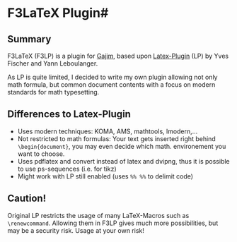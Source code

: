 # F3LaTeX Plugin#

## Summary ##

F3LaTeX (F3LP) is a plugin for [Gajim][1], based upon [Latex-Plugin][2] (LP) by Yves Fischer and Yann Leboulanger.

As LP is quite limited, I decided to write my own plugin allowing not only math formula, but common document contents with a focus on modern standards for math typesetting.

## Differences to Latex-Plugin ##

* Uses modern techniques: KOMA, AMS, mathtools, lmodern,…
* Not restricted to math formulas: Your text gets inserted right behind `\begin{document}`, you may even decide which math. environement you want to choose.
* Uses pdflatex and convert instead of latex and dvipng, thus it is possible to use ps-sequences (i.e. for tikz)
* Might work with LP still enabled (uses `%% %%` to delimit code)

## Caution! ##

Original LP restricts the usage of many LaTeX-Macros such as `\renewcommand`. Allowing them in F3LP gives much more possibilities, but may be a security risk. Usage at your own risk!

[1]: http://gajim.org/ "Gajim"
[2]: https://trac-plugins.gajim.org/wiki/LatexPlugin "Latex Plugin"
